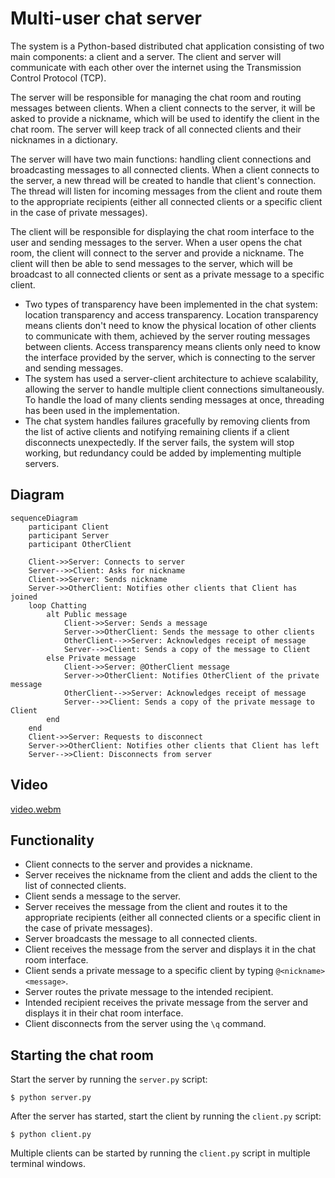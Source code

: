 # Multi-user chat server

The system is a Python-based distributed chat application consisting of two main components: a client and a server. The client and server will communicate with each other over the internet using the Transmission Control Protocol (TCP).

The server will be responsible for managing the chat room and routing messages between clients. When a client connects to the server, it will be asked to provide a nickname, which will be used to identify the client in the chat room. The server will keep track of all connected clients and their nicknames in a dictionary.

The server will have two main functions: handling client connections and broadcasting messages to all connected clients. When a client connects to the server, a new thread will be created to handle that client's connection. The thread will listen for incoming messages from the client and route them to the appropriate recipients (either all connected clients or a specific client in the case of private messages).

The client will be responsible for displaying the chat room interface to the user and sending messages to the server. When a user opens the chat room, the client will connect to the server and provide a nickname. The client will then be able to send messages to the server, which will be broadcast to all connected clients or sent as a private message to a specific client.

- Two types of transparency have been implemented in the chat system: location transparency and access transparency. Location transparency means clients don't need to know the physical location of other clients to communicate with them, achieved by the server routing messages between clients. Access transparency means clients only need to know the interface provided by the server, which is connecting to the server and sending messages.
- The system has used a server-client architecture to achieve scalability, allowing the server to handle multiple client connections simultaneously. To handle the load of many clients sending messages at once, threading has been used in the implementation.
- The chat system handles failures gracefully by removing clients from the list of active clients and notifying remaining clients if a client disconnects unexpectedly. If the server fails, the system will stop working, but redundancy could be added by implementing multiple servers.

## Diagram

```mermaid
sequenceDiagram
    participant Client
    participant Server
    participant OtherClient

    Client->>Server: Connects to server
    Server-->>Client: Asks for nickname
    Client->>Server: Sends nickname
    Server->>OtherClient: Notifies other clients that Client has joined
    loop Chatting
        alt Public message
            Client->>Server: Sends a message
            Server->>OtherClient: Sends the message to other clients
            OtherClient-->>Server: Acknowledges receipt of message
            Server-->>Client: Sends a copy of the message to Client
        else Private message
            Client->>Server: @OtherClient message
            Server->>OtherClient: Notifies OtherClient of the private message
            OtherClient-->>Server: Acknowledges receipt of message
            Server-->>Client: Sends a copy of the private message to Client
        end
    end
    Client->>Server: Requests to disconnect
    Server->>OtherClient: Notifies other clients that Client has left
    Server-->>Client: Disconnects from server
```

## Video

[video.webm](https://user-images.githubusercontent.com/68151686/229355908-9a9165a2-d4f9-43a1-83b6-b1c73260fe24.webm)


## Functionality

- Client connects to the server and provides a nickname.
- Server receives the nickname from the client and adds the client to the list of connected clients.
- Client sends a message to the server.
- Server receives the message from the client and routes it to the appropriate recipients (either all connected clients or a specific client in the case of private messages).
- Server broadcasts the message to all connected clients.
- Client receives the message from the server and displays it in the chat room interface.
- Client sends a private message to a specific client by typing `@<nickname> <message>`.
- Server routes the private message to the intended recipient.
- Intended recipient receives the private message from the server and displays it in their chat room interface.
- Client disconnects from the server using the `\q` command.

## Starting the chat room

Start the server by running the `server.py` script:

    $ python server.py

After the server has started, start the client by running the `client.py` script:

    $ python client.py

Multiple clients can be started by running the `client.py` script in multiple terminal windows.
